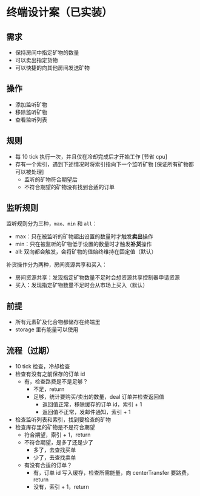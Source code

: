 # 终端设计案（已实装）

## 需求

- 保持房间中指定矿物的数量
- 可以卖出指定货物
- 可以快捷的向其他房间发送矿物

## 操作

- 添加监听矿物
- 移除监听矿物
- 查看监听列表

## 规则

- 每 10 tick 执行一次，并且仅在冷却完成后才开始工作 [节省 cpu]
- 存有一个索引，遇到下述情况时将索引指向下一个监听矿物 [保证所有矿物都可以被处理]
    - 监听的矿物符合期望后
    - 不符合期望的矿物没有找到合适的订单

## 监听规则

监听规则分为三种，`max`、`min` 和 `all`：

- max：只在被监听的矿物超出设置的数量时才触发**卖出**操作
- min：只在被监听的矿物低于设置的数量时才触发**补货**操作
- all: 双向都会触发，会将矿物的值始终维持在固定值（默认）

补货操作分为两种，房间资源共享和买入：

- 房间资源共享：发现指定矿物数量不足时会想资源共享控制器申请资源
- 买入：发现指定矿物数量不足时会从市场上买入（默认）

## 前提

- 所有元素矿及化合物都储存在终端里
- storage 里有能量可以使用

## 流程（过期）

- 10 tick 检查，冷却检查
- 检查有没有之前保存的订单 id
    - 有，检查路费是不是足够？
        - 不足，return
        - 足够，统计要购买/卖出的数量，deal 订单并检查返回值
            - 返回值正常，移除缓存的订单 id，索引 + 1
            - 返回值不正常，发邮件通知，索引 + 1
- 检查监听列表和索引，找到要检查的矿物
- 检查库存里的矿物是不是符合期望
    - 符合期望，索引 + 1，return
    - 不符合期望，是多了还是少了
        - 多了，去查找买单
        - 少了，去查找卖单
    - 有没有合适的订单？
        - 有，订单 id 写入缓存，检查所需能量，向 centerTransfer 要路费，return
        - 没有，索引 + 1，return
